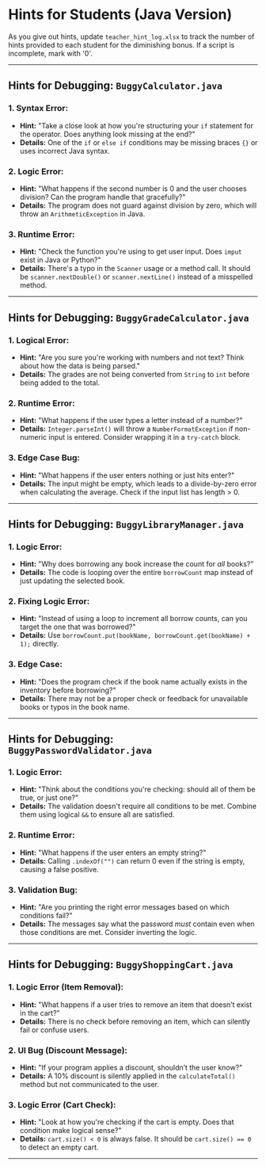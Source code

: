 # Hints for Students (Java Version)

As you give out hints, update `teacher_hint_log.xlsx` to track the number of hints provided to each student for the diminishing bonus. If a script is incomplete, mark with '0'.

---

## **Hints for Debugging: `BuggyCalculator.java`**

### **1. Syntax Error:**
- **Hint:** "Take a close look at how you're structuring your `if` statement for the operator. Does anything look missing at the end?"
- **Details:** One of the `if` or `else if` conditions may be missing braces `{}` or uses incorrect Java syntax.

### **2. Logic Error:**
- **Hint:** "What happens if the second number is 0 and the user chooses division? Can the program handle that gracefully?"
- **Details:** The program does not guard against division by zero, which will throw an `ArithmeticException` in Java.

### **3. Runtime Error:**
- **Hint:** "Check the function you're using to get user input. Does `imput` exist in Java or Python?"
- **Details:** There's a typo in the `Scanner` usage or a method call. It should be `scanner.nextDouble()` or `scanner.nextLine()` instead of a misspelled method.

---

## **Hints for Debugging: `BuggyGradeCalculator.java`**

### **1. Logical Error:**
- **Hint:** "Are you sure you're working with numbers and not text? Think about how the data is being parsed."
- **Details:** The grades are not being converted from `String` to `int` before being added to the total.

### **2. Runtime Error:**
- **Hint:** "What happens if the user types a letter instead of a number?"
- **Details:** `Integer.parseInt()` will throw a `NumberFormatException` if non-numeric input is entered. Consider wrapping it in a `try-catch` block.

### **3. Edge Case Bug:**
- **Hint:** "What happens if the user enters nothing or just hits enter?"
- **Details:** The input might be empty, which leads to a divide-by-zero error when calculating the average. Check if the input list has length > 0.

---

## **Hints for Debugging: `BuggyLibraryManager.java`**

### **1. Logic Error:**
- **Hint:** "Why does borrowing any book increase the count for *all* books?"
- **Details:** The code is looping over the entire `borrowCount` map instead of just updating the selected book.

### **2. Fixing Logic Error:**
- **Hint:** "Instead of using a loop to increment all borrow counts, can you target the one that was borrowed?"
- **Details:** Use `borrowCount.put(bookName, borrowCount.get(bookName) + 1);` directly.

### **3. Edge Case:**
- **Hint:** "Does the program check if the book name actually exists in the inventory before borrowing?"
- **Details:** There may not be a proper check or feedback for unavailable books or typos in the book name.

---

## **Hints for Debugging: `BuggyPasswordValidator.java`**

### **1. Logic Error:**
- **Hint:** "Think about the conditions you're checking: should all of them be true, or just one?"
- **Details:** The validation doesn't require all conditions to be met. Combine them using logical `&&` to ensure all are satisfied.

### **2. Runtime Error:**
- **Hint:** "What happens if the user enters an empty string?"
- **Details:** Calling `.indexOf("")` can return 0 even if the string is empty, causing a false positive.

### **3. Validation Bug:**
- **Hint:** "Are you printing the right error messages based on which conditions fail?"
- **Details:** The messages say what the password *must* contain even when those conditions are met. Consider inverting the logic.

---

## **Hints for Debugging: `BuggyShoppingCart.java`**

### **1. Logic Error (Item Removal):**
- **Hint:** "What happens if a user tries to remove an item that doesn’t exist in the cart?"
- **Details:** There is no check before removing an item, which can silently fail or confuse users.

### **2. UI Bug (Discount Message):**
- **Hint:** "If your program applies a discount, shouldn’t the user know?"
- **Details:** A 10% discount is silently applied in the `calculateTotal()` method but not communicated to the user.

### **3. Logic Error (Cart Check):**
- **Hint:** "Look at how you're checking if the cart is empty. Does that condition make logical sense?"
- **Details:** `cart.size() < 0` is always false. It should be `cart.size() == 0` to detect an empty cart.

---